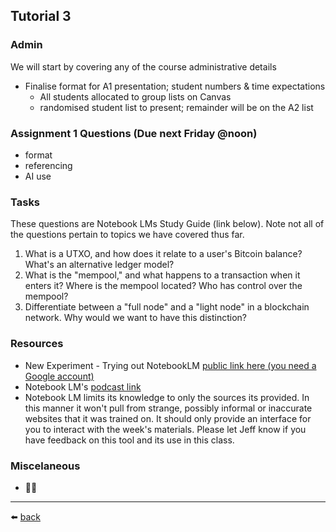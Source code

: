 ## Tutorial 3

### Admin
We will start by covering any of the course administrative details
* Finalise format for A1 presentation; student numbers & time expectations
  * All students allocated to group lists on Canvas
  * randomised student list to present; remainder will be on the A2 list

### Assignment 1 Questions (Due next Friday @noon)
* format
* referencing
* AI use

### Tasks
These questions are Notebook LMs Study Guide (link below). Note not all of the questions pertain to topics we have covered thus far.
1. What is a UTXO, and how does it relate to a user's Bitcoin balance? What's an alternative ledger model?
2. What is the "mempool," and what happens to a transaction when it enters it? Where is the mempool located? Who has control over the mempool?
3. Differentiate between a "full node" and a "light node" in a blockchain network. Why would we want to have this distinction?


### Resources
* New Experiment - Trying out NotebookLM [public link here (you need a Google account)](https://notebooklm.google.com/notebook/4c268a0a-ab19-41e7-9b46-2f562aad1f23)
* Notebook LM's [podcast link](https://notebooklm.google.com/notebook/4c268a0a-ab19-41e7-9b46-2f562aad1f23/audio)
* Notebook LM limits its knowledge to only the sources its provided. In this manner it won't pull from strange, possibly informal or inaccurate websites that it was trained on. It should only provide an interface for you to interact with the week's materials. Please let Jeff know if you have feedback on this tool and its use in this class.

### Miscelaneous
* 🤷‍♂️

---
⬅️ [back](/../../)
